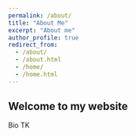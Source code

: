 ```yaml
---
permalink: /about/
title: "About Me"
excerpt: "About me"
author_profile: true
redirect_from: 
  - /about/
  - /about.html
  - /home/
  - /home.html
---
```


## Welcome to my website

Bio TK
